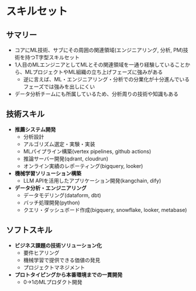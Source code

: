 # スキルセット

## サマリー
 - コアにML技術、サブにその周囲の関連領域(エンジニアリング, 分析, PM)技術を持つT字型スキルセット
 - 1人目のMLエンジニアとしてMLとその関連領域を一通り経験していることから、MLプロジェクトやML組織の立ち上げフェーズに強みがある
   - 逆に言えば、ML・エンジニアリング・分析での分業化が十分進んでいるフェーズでは強みを出しにくい
 - データ分析チームにも所属しているため、分析周りの技術や知識もある

## 技術スキル
- **推薦システム開発**
  - 分析設計
  - アルゴリズム選定・実験・実装
  - MLパイプライン構築(vertex pipelines, github actions)
  - 推論サーバー開発(qdrant, cloudrun)
  - オンライン実績のレポーティング(bigquery, looker)
- **機械学習ソリューション構築**
  - LLM APIを活用したアプリケーション開発(kangchain, dify)
- **データ分析・エンジニアリング**
  - データモデリング(dataform, dbt)
  - バッチ処理開発(python)
  - クエリ・ダッシュボード作成(bigquery, snowflake, looker, metabase)

## ソフトスキル
- **ビジネス課題の技術ソリューション化**
  - 要件ヒアリング
  - 機械学習で提供できる価値の発見
  - プロジェクトマネジメント
- **プロトタイピングから本番環境までの一貫開発**
  - 0→1のMLプロダクト開発
